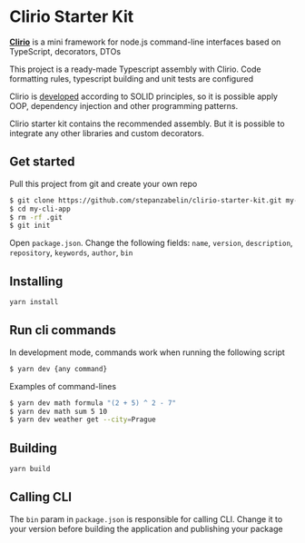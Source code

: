 # Clirio Starter Kit

**[Clirio](https://www.npmjs.com/package/clirio)** is a mini framework for node.js command-line interfaces based on TypeScript, decorators, DTOs

This project is a ready-made Typescript assembly with Clirio. Code formatting rules, typescript building and unit tests are configured

Clirio is [developed](https://github.com/stepanzabelin/clirio) according to SOLID principles, so it is possible apply OOP, dependency injection and other programming patterns.

Clirio starter kit contains the recommended assembly. But it is possible to integrate any other libraries and custom decorators.

## Get started

Pull this project from git and create your own repo

```bash
$ git clone https://github.com/stepanzabelin/clirio-starter-kit.git my-cli-app
$ cd my-cli-app
$ rm -rf .git
$ git init
```

Open `package.json`. Change the following fields: `name`, `version`, `description`, `repository`, `keywords`, `author`, `bin`

## Installing

```bash
yarn install
```

## Run cli commands

In development mode, commands work when running the following script

```bash
$ yarn dev {any command}
```

Examples of command-lines

```bash
$ yarn dev math formula "(2 + 5) ^ 2 - 7"
$ yarn dev math sum 5 10
$ yarn dev weather get --city=Prague
```

## Building

```bash
yarn build
```

## Calling CLI

The `bin` param in `package.json` is responsible for calling CLI. Change it to your version before building the application and publishing your package
